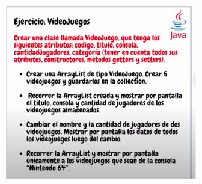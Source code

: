 ![](https://github.com/felipeMarroquinTepale/EjercicioArrayList/blob/main/assest/ejercicio.png?raw=true)
